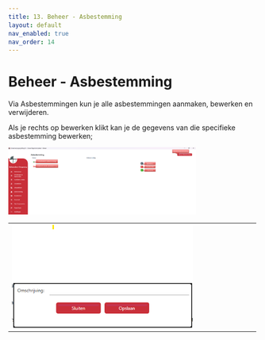 ```yaml
---
title: 13. Beheer - Asbestemming
layout: default
nav_enabled: true
nav_order: 14
---
```


# Beheer - Asbestemming
Via Asbestemmingen kun je alle asbestemmingen aanmaken, bewerken en verwijderen.

Als je rechts op bewerken klikt kan je de gegevens van die specifieke asbestemming bewerken;

<p float="left">
  <a href="./images/asbestemming.png" target="_blank">
    <img src="./images/asbestemming.png" alt="Screenshot of the application" width="75%" />
  </a>
</p>

<table>
  <tr>
    <td>
      <a href="./images/asbestemmingnewedit.png" target="_blank">
        <img src="./images/asbestemmingnewedit.png" alt="Screenshot of the application" width="75%" />
      </a>
    </td>
  </tr>
</table>
